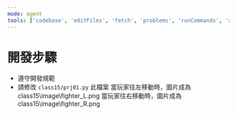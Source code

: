 ```yaml
---
mode: agent
tools: ['codebase', 'editFiles', 'fetch', 'problems', 'runCommands', 'search', 'searchResults', 'terminalLastCommand', 'terminalSelection', 'usages']
---
```


# 開發步驟

- 遵守開發規範
- 請修改 `class15/prj01.py` 此檔案
當玩家往左移動時，圖片成為 class15\image\fighter_L.png
當玩家往右移動時，圖片成為 class15\image\fighter_R.png